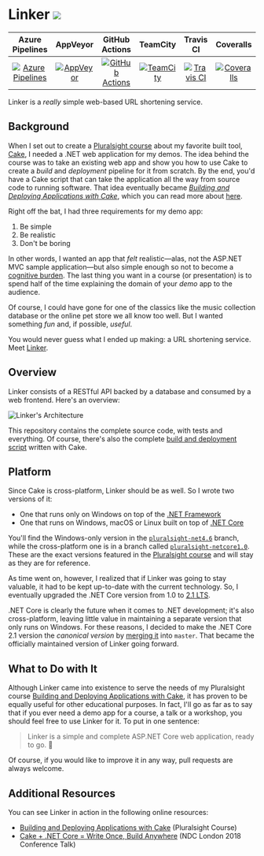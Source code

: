 # Linker ![](https://github.com/ecampidoglio/Linker/blob/master/Icon.png)

|  Azure Pipelines | AppVeyor | GitHub Actions | TeamCity | Travis CI | Coveralls |
|  :-------------: | :------: | :------------: | :------: | :-------: | :-------: |
| [![Azure Pipelines](https://img.shields.io/azure-devops/build/megakemp/24a2406e-4c2e-40a4-a766-7ad55e45178f/3.svg)](https://megakemp.visualstudio.com/Linker/_build/latest?definitionId=3&branchName=master) | [![AppVeyor](https://img.shields.io/appveyor/ci/ecampidoglio/linker.svg)](https://ci.appveyor.com/project/ecampidoglio/linker) | [![GitHub Actions](https://github.com/ecampidoglio/Linker/workflows/Build/badge.svg)](https://github.com/ecampidoglio/Linker/actions?workflow=Build) | [![TeamCity](https://img.shields.io/teamcity/http/delivery-megakemp.northeurope.cloudapp.azure.com:8080/s/Linker_Build_master.svg)](http://delivery-megakemp.northeurope.cloudapp.azure.com:8080/viewType.html?buildTypeId=Linker_Build_master&guest=1) | [![Travis CI](https://img.shields.io/travis/ecampidoglio/Linker.svg)](https://travis-ci.org/ecampidoglio/Linker) | [![Coveralls](https://img.shields.io/coveralls/github/ecampidoglio/Linker.svg)](https://coveralls.io/github/ecampidoglio/Linker) |

Linker is a _really_ simple web-based URL shortening service.

## Background
When I set out to create a [Pluralsight course](http://bit.ly/ps-cake) about my favorite built tool, [Cake](https://cakebuild.net), I needed a .NET web application for my demos. The idea behind the course was to take an existing web app and show you how to use Cake to create a *build* and *deployment* pipeline for it from scratch. By the end, you'd have a Cake script that can take the application all the way from source code to running software. That idea eventually became [*Building and Deploying Applications with Cake*](http://bit.ly/ps-cake), which you can read more about [here](https://megakemp.com/2017/10/20/cake-at-pluralsight/).

Right off the bat, I had three requirements for my demo app:

1. Be simple
2. Be realistic
3. Don't be boring

In other words, I wanted an app that *felt* realistic—alas, not the ASP.NET MVC sample application—but also simple enough so not to become a [cognitive burden](https://en.wikipedia.org/wiki/Cognitive_load). The last thing you want in a course (or presentation) is to spend half of the time explaining the domain of your *demo* app to the audience.

Of course, I could have gone for one of the classics like the music collection database or the online pet store we all know too well. But I wanted something *fun* and, if possible, *useful*.

You would never guess what I ended up making: a URL shortening service. Meet [Linker](http://lnker.net).

## Overview

Linker consists of a RESTful API backed by a database and consumed by a web frontend. Here's an overview:

![Linker's Architecture](https://megakemp.com/assets/cake-at-pluralsight/demo-application.png)

This repository contains the complete source code, with tests and everything. Of course, there's also the complete [build and deployment script](https://github.com/ecampidoglio/Linker/blob/53dfd94147e6ea9f408190901eeefb6332cc57b2/build.cake) written with Cake.

## Platform

Since Cake is cross-platform, Linker should be as well. So I wrote two versions of it:

* One that runs only on Windows on top of the [.NET Framework](https://docs.microsoft.com/en-us/dotnet/framework/)
* One that runs on Windows, macOS or Linux built on top of [.NET Core](https://docs.microsoft.com/en-us/dotnet/core/get-started)

You'll find the Windows-only version in the [`pluralsight-net4.6`](https://github.com/ecampidoglio/Linker/tree/pluralsight-net4.6) branch, while the cross-platform one is in a branch called [`pluralsight-netcore1.0`](https://github.com/ecampidoglio/Linker/tree/pluralsight-netcore1.0). These are the exact versions featured in the [Pluralsight course](http://bit.ly/ps-cake) and will stay as they are for reference.

As time went on, however, I realized that if Linker was going to stay valuable, it had to be kept up-to-date with the current technology. So, I eventually upgraded the .NET Core version from 1.0 to [2.1 LTS](https://devblogs.microsoft.com/dotnet/announcing-net-core-2-1/).

.NET Core is clearly the future when it comes to .NET development; it's also cross-platform, leaving little value in maintaining a separate version that only runs on Windows. For these reasons, I decided to make the .NET Core 2.1 version the _canonical version_ by [merging it](https://github.com/ecampidoglio/Linker/commit/08a80e5dce4f7a10f0725a589e53598d12f0483e) into `master`. That became the officially maintained version of Linker going forward.

## What to Do with It

Although Linker came into existence to serve the needs of my Pluralsight course [Building and Deploying Applications with Cake](http://bit.ly/ps-cake), it has proven to be equally useful for other educational purposes. In fact, I'll go as far as to say that if you ever need a demo app for a course, a talk or a workshop, you should feel free to use Linker for it. To put in one sentence:

> Linker is a simple and complete ASP.NET Core web application, ready to go. :rocket:

Of course, if you would like to improve it in any way, pull requests are always welcome.

## Additional Resources

You can see Linker in action in the following online resources:

- [Building and Deploying Applications with Cake](https://www.pluralsight.com/courses/cake-applications-deploying-building) (Pluralsight Course)
- [Cake + .NET Core = Write Once, Build Anywhere](https://youtu.be/FKbykwvB_MU) (NDC London 2018 Conference Talk)
